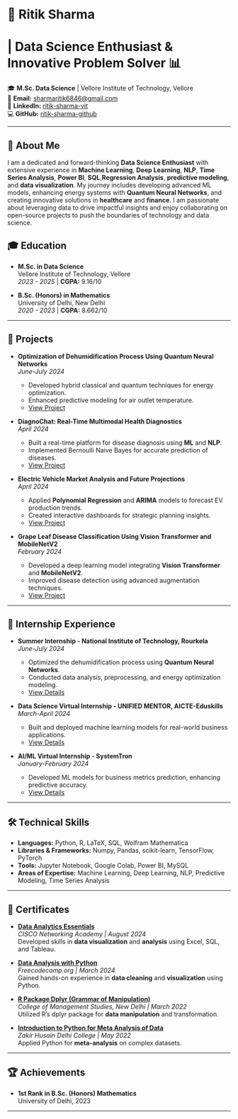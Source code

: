 # 🚀 **Ritik Sharma** 
#     **| Data Science Enthusiast & Innovative Problem Solver** 📊

🎓 **M.Sc. Data Science** | Vellore Institute of Technology, Vellore  
📧 **Email:** sharmaritik6846@gmail.com  
🔗 **LinkedIn:** [ritik-sharma-vit](https://www.linkedin.com/in/ritik-sharma-vit)  
💻 **GitHub:** [ritik-sharma-github](https://github.com/ritik-sharma-github)

---

## 👋 **About Me**  
I am a dedicated and forward-thinking **Data Science Enthusiast** with extensive experience in **Machine Learning**, **Deep Learning**, **NLP**, **Time Series Analysis**, **Power BI**, **SQL**,**Regression Analysis**, **predictive modeling**, and **data visualization**. My journey includes developing advanced ML models, enhancing energy systems with **Quantum Neural Networks**, and creating innovative solutions in **healthcare** and **finance**. I am passionate about leveraging data to drive impactful insights and enjoy collaborating on open-source projects to push the boundaries of technology and data science.


## 🎓 **Education**  

- **M.Sc. in Data Science**  
  Vellore Institute of Technology, Vellore  
  *2023 - 2025* | **CGPA:** 9.16/10
  
- **B.Sc. (Honors) in Mathematics**  
  University of Delhi, New Delhi  
  *2020 - 2023* | **CGPA:** 8.662/10

---

## 🔬 **Projects**  

- **Optimization of Dehumidification Process Using Quantum Neural Networks**  
  *June-July 2024*  
  - Developed hybrid classical and quantum techniques for energy optimization.  
  - Enhanced predictive modeling for air outlet temperature.  
  - [View Project](https://github.com/ritik-sharma-github/Optimization-of-Dehumidification-Process-Using-Quantum-Neural-Networks)

- **DiagnoChat: Real-Time Multimodal Health Diagnostics**  
  *April 2024*  
  - Built a real-time platform for disease diagnosis using **ML** and **NLP**.  
  - Implemented Bernoulli Naive Bayes for accurate prediction of diseases.  
  - [View Project](https://github.com/ritik-sharma-github/DiagnoChat-A-Multimodal-Approach-to-Accessible-Healthcare-and-Real-Time-Disease-Diagnosis)

- **Electric Vehicle Market Analysis and Future Projections**  
  *April 2024*  
  - Applied **Polynomial Regression** and **ARIMA** models to forecast EV production trends.  
  - Created interactive dashboards for strategic planning insights.  
  - [View Project](https://github.com/ritik-sharma-github/Electric-Vehicle-Market-Analysis-and-Future-Projections)

- **Grape Leaf Disease Classification Using Vision Transformer and MobileNetV2**  
  *February 2024*  
  - Developed a deep learning model integrating **Vision Transformer** and **MobileNetV2**.  
  - Improved disease detection using advanced augmentation techniques.  
  - [View Project](https://github.com/ritik-sharma-github/Grape-Leaf-Disease-Classification-Using-Vision-Transformer-and-MobileNetV2)

---

## 💼 **Internship Experience**  
- **Summer Internship - National Institute of Technology, Rourkela**  
  *June-July 2024*  
  - Optimized the dehumidification process using **Quantum Neural Networks**.  
  - Conducted data analysis, preprocessing, and energy optimization modeling.  
  - [View Details](https://drive.google.com/file/d/1DSn1h27_Jhz7CY99HiOukpy5FkTfJzil/view?usp=sharing)

- **Data Science Virtual Internship - UNIFIED MENTOR, AICTE-Eduskills**  
  *March-April 2024*  
  - Built and deployed machine learning models for real-world business applications.  
  - [View Details](https://drive.google.com/file/d/1jTQnz7Gtx6esrjFPFEt_v3CfeBTrm-nh/view?usp=sharing)

- **AI/ML Virtual Internship - SystemTron**  
  *January-February 2024*  
  - Developed ML models for business metrics prediction, enhancing predictive accuracy.  
  - [View Details](https://drive.google.com/file/d/1xeHjeeK730Nk5iHL0b70N2F0tPSwjBiN/view?usp=sharing)

---

## 🛠️ **Technical Skills**

- **Languages:** Python, R, LaTeX, SQL, Wolfram Mathematica  
- **Libraries & Frameworks:** Numpy, Pandas, scikit-learn, TensorFlow, PyTorch  
- **Tools:** Jupyter Notebook, Google Colab, Power BI, MySQL  
- **Areas of Expertise:** Machine Learning, Deep Learning, NLP, Predictive Modeling, Time Series Analysis

---

## 🌟 **Certificates**

- **[Data Analytics Essentials](https://drive.google.com/file/d/1YERA8HUlyQ1pRUIvm9d-WeI6ciefeg6n/view?usp=sharing)**  
  *CISCO Networking Academy | August 2024*  
  Developed skills in **data visualization** and **analysis** using Excel, SQL, and Tableau.

- **[Data Analysis with Python](https://www.freecodecamp.org/certification/your-username/data-analysis-with-python)**  
  *Freecodecamp.org | March 2024*  
  Gained hands-on experience in **data cleaning** and **visualization** using Python.

- **[R Package Dplyr (Grammar of Manipulation)](https://drive.google.com/file/d/1cdMFS23fGSbbjUyzT7b7WD3TRzWY0E0x/view?usp=sharing)**  
  *College of Management Studies, New Delhi | March 2022*  
  Utilized R’s dplyr package for **data manipulation** and transformation.

- **[Introduction to Python for Meta Analysis of Data](https://drive.google.com/file/d/1DhPQS_af-GE8cZzctxg0q9OJ0pUBzCjv/view?usp=sharing)**  
  *Zakir Husain Delhi College | May 2022*  
  Applied Python for **meta-analysis** on complex datasets.

---

## 🏆 **Achievements**

- **1st Rank in B.Sc. (Honors) Mathematics**  
  University of Delhi, 2023

---
